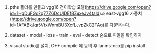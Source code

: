 1. pths 폴더를 만들고 vgg16 전이학습 모델(https://drive.google.com/open?id=1HgDuFGd2q77Z6DcUlDEfBZgxeJv4tald)과 east-vgg16 가중치(https://drive.google.com/open?id=1AFABkJgr5VtxWnmBU3XcfLJvpZkC2TAg)를 다운받는다.

2. dataset - model - loss - train - eval - detect 순으로 파일을 확인하자

3. visual studio를 설치, C++ compiler에 동의 후 lanms-neo를 pip install